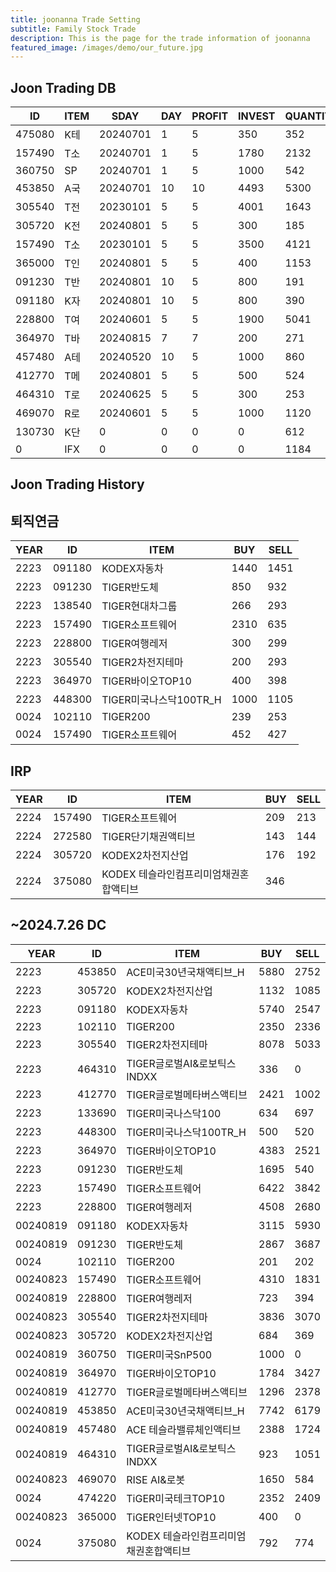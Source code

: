 ```yaml
---
title: joonanna Trade Setting
subtitle: Family Stock Trade
description: This is the page for the trade information of joonanna
featured_image: /images/demo/our_future.jpg
---
```


## Joon Trading DB

|ID|ITEM |SDAY|DAY|PROFIT|INVEST|QUANTITY|BUY|SELL|
|--|-----|--|--|--|--|--|--|--|
|475080|K테|20240701|1|5|350|352|0|0|
|157490|T소|20240701|1|5|1780|2132|982|1062|
|360750|SP|20240701|1|5|1000|542|0|0|
|453850|A국|20240701|10|10|4493|5300|9396|9468|
|305540|T전|20230101|5|5|4001|1643|7913|8103|
|305720|K전|20240801|5|5|300|185|1516|1454|
|157490|T소|20230101|5|5|3500|4121|7232|5673|
|365000|T인|20240801|5|5|400|1153|0|0|
|091230|T반|20240801|10|5|800|191|3762|4227|
|091180|K자|20240801|10|5|800|390|8055|8477|
|228800|T여|20240601|5|5|1900|5041|3331|3074|
|364970|T바|20240815|7|7|200|271|6097|5946|
|457480|A테|20240520|10|5|1000|860|1386|1724|
|412770|T메|20240801|5|5|500|524|3217|3380|
|464310|T로|20240625|5|5|300|253|959|1051|
|469070|R로|20240601|5|5|1000|1120|650|584|
|130730|K단|0|0|0|0|612|0|0|
|0|IFX|0|0|0|0|1184|0|0|

## Joon Trading History
## 퇴직연금
|YEAR|ID|ITEM |BUY|SELL|
|----|--|-----|---|----|
|2223|091180|KODEX자동차|1440|1451|
|2223|091230|TIGER반도체|850|932|
|2223|138540|TIGER현대차그룹|266|293|
|2223|157490|TIGER소프트웨어|2310|635|
|2223|228800|TIGER여행레저|300|299|
|2223|305540|TIGER2차전지테마|200|293|
|2223|364970|TIGER바이오TOP10|400|398|
|2223|448300|TIGER미국나스닥100TR_H|1000|1105|
|0024|102110|TIGER200|239|253| 
|0024|157490|TIGER소프트웨어|452|427|

## IRP
|YEAR|ID|ITEM |BUY|SELL|
|----|--|-----|---|----|
|2224|157490|TIGER소프트웨어|209|213|
|2224|272580|TIGER단기채권액티브|143|144| 
|2224|305720|KODEX2차전지산업|176|192|
|2224|375080|KODEX 테슬라인컴프리미엄채권혼합액티브|346||

##  ~2024.7.26 DC
|YEAR|ID|ITEM |BUY|SELL|
|----|--|-----|---|----|
|2223|453850|ACE미국30년국채액티브_H|5880|2752|
|2223|305720|KODEX2차전지산업|1132|1085|
|2223|091180|KODEX자동차|5740|2547|
|2223|102110|TIGER200|2350|2336| 
|2223|305540|TIGER2차전지테마|8078|5033|
|2223|464310|TIGER글로벌AI&로보틱스INDXX|336| 0|
|2223|412770|TIGER글로벌메타버스액티브|2421|1002| 
|2223|133690|TIGER미국나스닥100|634|697| 
|2223|448300|TIGER미국나스닥100TR_H|500|520|
|2223|364970|TIGER바이오TOP10|	4383|2521|
|2223|091230|TIGER반도체|1695|540|
|2223|157490|TIGER소프트웨어|6422|3842|
|2223|228800|TIGER여행레저|4508|2680|
|00240819|091180|KODEX자동차|3115|5930|
|00240819|091230|TIGER반도체|2867|3687|
|0024|102110|TIGER200|201|202| 
|00240823|157490|TIGER소프트웨어|4310|1831|
|00240819|228800|TIGER여행레저|723|394|
|00240823|305540|TIGER2차전지테마|3836|3070|
|00240823|305720|KODEX2차전지산업|684|369|
|00240819|360750|TIGER미국SnP500|1000|0|
|00240819|364970|TIGER바이오TOP10|1784|3427|
|00240819|412770|TIGER글로벌메타버스액티브|1296|2378| 
|00240819|453850|ACE미국30년국채액티브_H|7742|6179|
|00240819|457480|ACE 테슬라밸류체인액티브|2388|1724|
|00240819|464310|TIGER글로벌AI&로보틱스INDXX|923|1051|
|00240823|469070|RISE AI&로봇|1650|584|
|0024|474220|TiGER미국테크TOP10|2352|2409|
|00240823|365000|TiGER인터넷TOP10|400|0|
|0024|375080|KODEX 테슬라인컴프리미엄채권혼합액티브|792|774|

